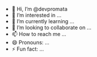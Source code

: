 - 👋 Hi, I’m @devpromata
- 👀 I’m interested in ...
- 🌱 I’m currently learning ...
- 💞️ I’m looking to collaborate on ...
- 📫 How to reach me ...
- 😄 Pronouns: ...
- ⚡ Fun fact: ...

<!---
devpromata/devpromata is a ✨ special ✨ repository because its `README.md` (this file) appears on your GitHub profile.
You can click the Preview link to take a look at your changes.
--->

